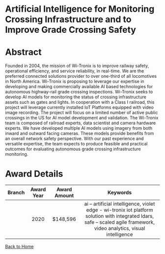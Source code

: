 
Artificial Intelligence for Monitoring Crossing Infrastructure and to Improve Grade Crossing Safety
===================================================================================================

# Abstract


Founded in 2004, the mission of Wi-Tronix is to improve railway safety, operational efficiency, and service reliability, in real-time. We are the preferred connected solutions provider to over one-third of all
locomotives in North America.
Wi-Tronix is proposing to leverage our expertise in developing and making commercially available AI based technologies for autonomous highway-rail grade crossing inspections. Wi-Tronix seeks to develop AI models for monitoring the status of crossing infrastructure assets such as gates and lights. In cooperation with a Class I railroad, this project will leverage currently installed IoT Platforms equipped with video image recording. The project will focus on a limited number of active public crossings in the US for AI model development and validation.
The Wi-Tronix team is composed of railroad experts, data scientist and camera hardware experts. We have developed multiple AI models using imagery from both inward and outward facing cameras. These models
provide benefits from an overall network safety perspective. With our past experience and versatile expertise, the team expects to produce feasible and practical outcomes for evaluating autonomous grade crossing infrastructure monitoring.  

# Award Details

|Branch|Award Year|Award Amount|Keywords|
| :---: | :---: | :---: | :---: |
||2020|$148,596|ai – artificial intelligence, violet edge - wi-tronix iot platform solution with integrated ldars, safe – scaled agile framework, video analytics, visual intelligence|
  
  


[Back to Home](https://github.com/chrischow/dod_sbir_awards/Reports/CC/#1235)